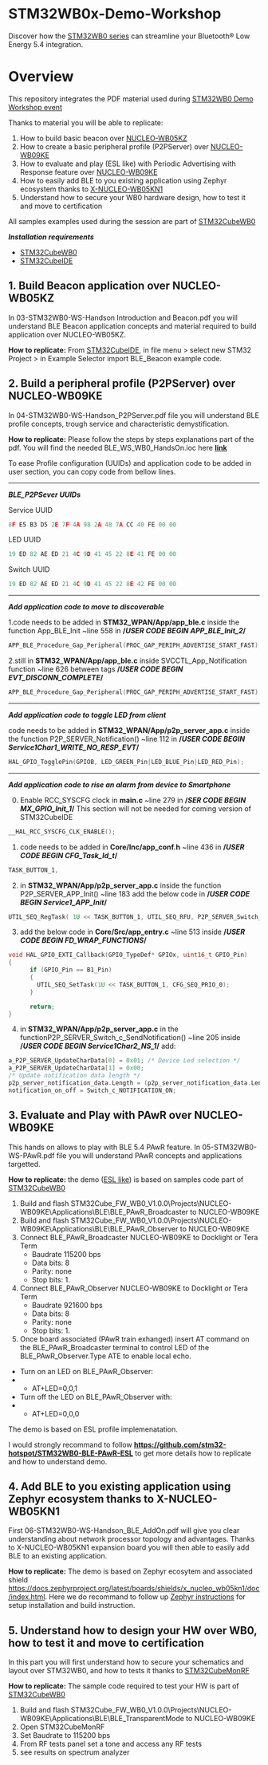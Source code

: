 # STM32WB0x-Demo-Workshop
Discover how the [STM32WB0 series](https://community.st.com/t5/developer-news/new-stm32wb0-products-facilitate-bluetooth-low-energy-5-4/ba-p/695356) can streamline your Bluetooth® Low Energy 5.4 integration.


# Overview
This repository integrates the PDF material used during [STM32WB0 Demo Workshop event](https://content.st.com/stm32wb0x-workshop-emea.html)

Thanks to material you will be able to replicate:
1. How to build basic beacon over [NUCLEO-WB05KZ](https://www.st.com/en/evaluation-tools/nucleo-wb05kz.html)
2. How to create a basic peripheral profile (P2PServer) over [NUCLEO-WB09KE](https://www.st.com/en/evaluation-tools/nucleo-wb09ke.html)
3. How to evaluate and play (ESL like) with Periodic Advertising with Response feature over [NUCLEO-WB09KE](https://www.st.com/en/evaluation-tools/nucleo-wb09ke.html)
4. How to easily add BLE to you existing application using Zephyr ecosystem thanks to [X-NUCLEO-WB05KN1](https://www.st.com/en/evaluation-tools/x-nucleo-wb05kn1.html)
5. Understand how to secure your WB0 hardware design, how to test it and move to certification

All samples examples used during the session are part of [STM32CubeWB0](https://www.st.com/en/embedded-software/stm32cubewb0.html#get-software)

***Installation requirements***
- [STM32CubeWB0](https://www.st.com/en/embedded-software/stm32cubewb0.html#get-software)
- [STM32CubeIDE](https://www.st.com/en/development-tools/stm32cubeide.html)


## 1. Build Beacon application over NUCLEO-WB05KZ
In 03-STM32WB0-WS-Handson Introduction and Beacon.pdf you will understand BLE Beacon application concepts and material required to build application over NUCLEO-WB05KZ.

**How to replicate:** From [STM32CubeIDE](https://www.st.com/en/development-tools/stm32cubeide.html), in file menu > select new STM32 Project > in Example Selector import BLE_Beacon example code. 
                                                                                                                                                                                              

						   
## 2. Build a peripheral profile (P2PServer) over NUCLEO-WB09KE
In 04-STM32WB0-WS-Handson_P2PServer.pdf file you will understand BLE profile concepts, trough service and characteristic demystification.

**How to replicate:** Please follow the steps by steps explanations part of the pdf. You will find the needed BLE_WS_WB0_HandsOn.ioc here **[link](https://github.com/stm32ws2023/STM32WB0_WS/blob/main/STM32WB09_IOC_WS_WB0/BLE_WS_WB0_HandsOn.ioc )**

To ease Profile configuration (UUIDs) and application code to be added in user section, you can copy code from bellow lines.

-----------------------------------------------------------------------------------------------------------------------------------------------------------------------------------

**_BLE_P2PSever UUIDs_**

Service UUID
```c
8F E5 B3 D5 2E 7F 4A 98 2A 48 7A CC 40 FE 00 00
```
LED UUID
```c
19 ED 82 AE ED 21 4C 9D 41 45 22 8E 41 FE 00 00
```
Switch UUID
```c
19 ED 82 AE ED 21 4C 9D 41 45 22 8E 42 FE 00 00
```

-----------------------------------------------------------------------------------------------------------------------------------------------------------------------------------

**_Add application code to move to discoverable_**

1.code needs to be added in **STM32_WPAN/App/app_ble.c** inside the function App_BLE_Init ~line 558 in **/*USER CODE BEGIN APP_BLE_Init_2*/**

```c
APP_BLE_Procedure_Gap_Peripheral(PROC_GAP_PERIPH_ADVERTISE_START_FAST);
```
2.still in **STM32_WPAN/App/app_ble.c** inside SVCCTL_App_Notification function
~line 626 between tags **/*USER CODE BEGIN EVT_DISCONN_COMPLETE*/**

```c
APP_BLE_Procedure_Gap_Peripheral(PROC_GAP_PERIPH_ADVERTISE_START_FAST);
```
-----------------------------------------------------------------------------------------------------------------------------------------------------------------------------------

**_Add application code to toggle LED from client_**

code needs to be added in **STM32_WPAN/App/p2p_server_app.c** inside the function P2P_SERVER_Notification() ~line 112 in **/*USER CODE BEGIN Service1Char1_WRITE_NO_RESP_EVT*/**

```c
HAL_GPIO_TogglePin(GPIOB, LED_GREEN_Pin|LED_BLUE_Pin|LED_RED_Pin);
```
-----------------------------------------------------------------------------------------------------------------------------------------------------------------------------------

**_Add application code to rise an alarm from device to Smartphone_**

0. Enable RCC_SYSCFG clock in **main.c**  ~line 279  in **/*SER CODE BEGIN MX_GPIO_Init_1*/**
This section will not be needed for coming version of STM32CubeIDE

```c
__HAL_RCC_SYSCFG_CLK_ENABLE();
```  
1. code needs to be added in **Core/Inc/app_conf.h** ~line 436  in **/*USER CODE BEGIN CFG_Task_Id_t*/**

```c
TASK_BUTTON_1,
```

2. in **STM32_WPAN/App/p2p_server_app.c** inside the function P2P_SERVER_APP_Init() ~line 183 add the below code in 
**/*USER CODE BEGIN Service1_APP_Init*/**

```c
UTIL_SEQ_RegTask( 1U << TASK_BUTTON_1, UTIL_SEQ_RFU, P2P_SERVER_Switch_c_SendNotification);
```

3. add the below code in **Core/Src/app_entry.c** ~line 513 inside **/*USER CODE BEGIN FD_WRAP_FUNCTIONS*/** 

```c
void HAL_GPIO_EXTI_Callback(GPIO_TypeDef* GPIOx, uint16_t GPIO_Pin)
{
	  if (GPIO_Pin == B1_Pin)
	  {
	    UTIL_SEQ_SetTask(1U << TASK_BUTTON_1, CFG_SEQ_PRIO_0);
	  }

	  return;
}
```
4.  in **STM32_WPAN/App/p2p_server_app.c** in the functionP2P_SERVER_Switch_c_SendNotification() ~line 205 inside **/*USER CODE BEGIN Service1Char2_NS_1*/** add:

```c
a_P2P_SERVER_UpdateCharData[0] = 0x01; /* Device Led selection */
a_P2P_SERVER_UpdateCharData[1] = 0x00;
/* Update notification data length */
p2p_server_notification_data.Length = (p2p_server_notification_data.Length) + 2;
notification_on_off = Switch_c_NOTIFICATION_ON;
```

## 3. Evaluate and Play with PAwR over NUCLEO-WB09KE
This hands on allows to play with BLE 5.4 PAwR feature. In 05-STM32WB0-WS-PAwR.pdf file you will understand PAwR concepts and applications targetted.

**How to replicate:** the demo ([ESL like](https://github.com/stm32-hotspot/STM32WB0-BLE-PAwR-ESL)) is based on samples code part of [STM32CubeWB0](https://www.st.com/en/embedded-software/stm32cubewb0.html#get-software) 

1. Build and flash STM32Cube_FW_WB0_V1.0.0\Projects\NUCLEO-WB09KE\Applications\BLE\BLE_PAwR_Broadcaster to NUCLEO-WB09KE
2. Build and flash STM32Cube_FW_WB0_V1.0.0\Projects\NUCLEO-WB09KE\Applications\BLE\BLE_PAwR_Observer to NUCLEO-WB09KE
3. Connect BLE_PAwR_Broadcaster NUCLEO-WB09KE to Docklight or Tera Term
   - Baudrate 115200 bps
   - Data bits: 8
   - Parity: none
   - Stop bits: 1.
4. Connect BLE_PAwR_Observer NUCLEO-WB09KE to Docklight or Tera Term
   - Baudrate 921600 bps
   - Data bits: 8
   - Parity: none
   - Stop bits: 1.
6. Once board associated (PAwR train exhanged) insert AT command on the BLE_PAwR_Broadcaster terminal to control LED of the BLE_PAwR_Observer.Type ATE to enable local echo.

- Turn on an LED on BLE_PAwR_Observer:
- - AT+LED=0,0,1
- Turn off the LED on BLE_PAwR_Observer with:
- - AT+LED=0,0,0

The demo is based on ESL profile implemenatation. 

I would strongly recommand to follow **https://github.com/stm32-hotspot/STM32WB0-BLE-PAwR-ESL** to get more details how to replicate and how to understand demo.

## 4. Add BLE to you existing application using Zephyr ecosystem thanks to X-NUCLEO-WB05KN1
First 06-STM32WB0-WS-Handson_BLE_AddOn.pdf will give you clear understanding about network processor topology and advantages. 
Thanks to X-NUCLEO-WB05KN1 expansion board you will then able to easily add BLE to an existing application.

**How to replicate:** The demo is based on Zephyr ecosytem and associated shield https://docs.zephyrproject.org/latest/boards/shields/x_nucleo_wb05kn1/doc/index.html. 
Here we do recommand to follow up [Zephyr instructions](https://docs.zephyrproject.org/latest/develop/getting_started/index.html) for setup installation and build instruction.

## 5. Understand how to design your HW over WB0, how to test it and move to certification
In this part you will first understand how to secure your schematics and layout over STM32WB0, and how to tests it thanks to [STM32CubeMonRF](https://www.st.com/en/development-tools/stm32cubemonrf.html)

**How to replicate:** The sample code required to test your HW is part of [STM32CubeWB0](https://www.st.com/en/embedded-software/stm32cubewb0.html#get-software) 
1. Build and flash STM32Cube_FW_WB0_V1.0.0\Projects\NUCLEO-WB09KE\Applications\BLE\BLE_TransparentMode to NUCLEO-WB09KE
2. Open STM32CubeMonRF
3. Set Baudrate to 115200 bps
4. From RF tests panel set a tone and access any RF tests
5. see results on spectrum analyzer
   
